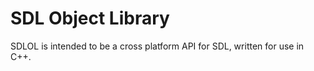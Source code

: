 # SDL Object Library

SDLOL is intended to be a cross platform API for SDL, written for use in  C++.